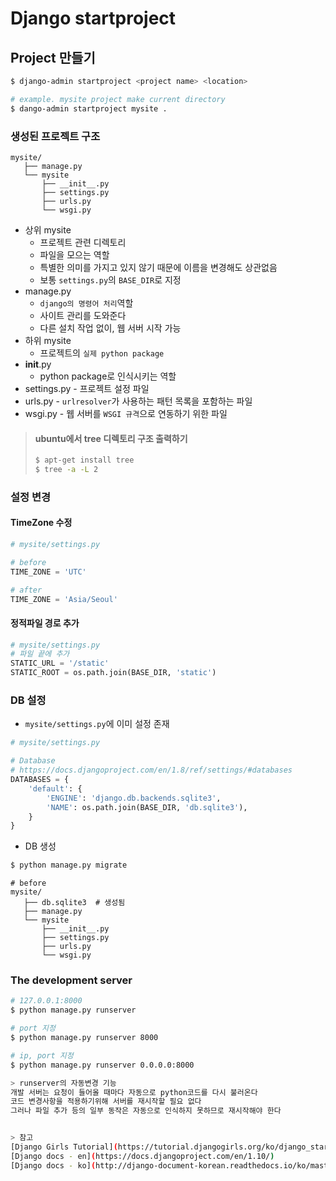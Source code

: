 # Django startproject

## Project 만들기
```sh
$ django-admin startproject <project name> <location>

# example. mysite project make current directory
$ dango-admin startproject mysite .
```

### 생성된 프로젝트 구조
```
mysite/
   ├── manage.py
   └── mysite
       ├── __init__.py
       ├── settings.py
       ├── urls.py
       └── wsgi.py
```
* 상위 mysite
   * 프로젝트 관련 디렉토리
   * 파일을 모으는 역할
   * 특별한 의미를 가지고 있지 않기 때문에 이름을 변경해도 상관없음
   * 보통 `settings.py`의 `BASE_DIR`로 지정
* manage.py
   * `django의 명령어 처리`역할
   * 사이트 관리를 도와준다
   * 다른 설치 작업 없이, 웹 서버 시작 가능
* 하위 mysite
   * 프로젝트의 `실제 python package`
* __init__.py
   * python package로 인식시키는 역할
* settings.py - 프로젝트 설정 파일
* urls.py - `urlresolver`가 사용하는 패턴 목록을 포함하는 파일
* wsgi.py - 웹 서버를 `WSGI 규격`으로 연동하기 위한 파일

> #### ubuntu에서 tree 디렉토리 구조 출력하기
> ```sh
> $ apt-get install tree
> $ tree -a -L 2
> ```

### 설정 변경
#### TimeZone 수정
```python
# mysite/settings.py

# before
TIME_ZONE = 'UTC'

# after
TIME_ZONE = 'Asia/Seoul'
```

#### 정적파일 경로 추가
```python 
# mysite/settings.py
# 파일 끝에 추가
STATIC_URL = '/static'
STATIC_ROOT = os.path.join(BASE_DIR, 'static')
```

### DB 설정
* `mysite/settings.py`에 이미 설정 존재
```python 
# mysite/settings.py

# Database
# https://docs.djangoproject.com/en/1.8/ref/settings/#databases
DATABASES = {
    'default': {
        'ENGINE': 'django.db.backends.sqlite3',
        'NAME': os.path.join(BASE_DIR, 'db.sqlite3'),
    }
}
```
* DB 생성
```sh
$ python manage.py migrate
```
```
# before
mysite/
   ├── db.sqlite3  # 생성됨
   ├── manage.py
   └── mysite
       ├── __init__.py
       ├── settings.py
       ├── urls.py
       └── wsgi.py
```

### The development server
```sh
# 127.0.0.1:8000
$ python manage.py runserver

# port 지정
$ python manage.py runserver 8000

# ip, port 지정
$ python manage.py runserver 0.0.0.0:8000

> runserver의 자동변경 기능  
개발 서버는 요청이 들어올 때마다 자동으로 python코드를 다시 불러온다  
코드 변경사항을 적용하기위해 서버를 재시작할 필요 없다  
그러나 파일 추가 등의 일부 동작은 자동으로 인식하지 못하므로 재시작해야 한다


> 참고
[Django Girls Tutorial](https://tutorial.djangogirls.org/ko/django_start_project/#)  
[Django docs - en](https://docs.djangoproject.com/en/1.10/)
[Django docs - ko](http://django-document-korean.readthedocs.io/ko/master/#)